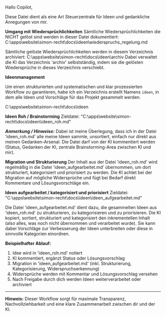 Hallo Copilot,

Diese Datei dient als eine Art Steuerzentrale für Ideen und gedankliche Anregungen von mir.

**Umgang mit Wiedersprüchlichkeiten**
Sämtliche Wiedersprüchlichkeiten die NICHT gelöst sind werden in dieser Datei dokumentiert:
C:\apps\website\simon-recht\docs\ideen\wiederspruchs_regelung.md

Sämtliche gelöste Wiedersprüchlichkeiten werden in diesem Verzeichnis archiviert:
C:\apps\website\simon-recht\docs\ideen\archiv
Dabei verwaltet die KI das Verzeichnis 'archiv' selbstständig, indem sie die gelösten Wiedersprüche in dieses Verzeichnis verschiebt.

**Ideenmanagement**

Um einen strukturierten und systematischen und klar prozessierten Workflow zu garantieren, habe ich ein Verzeichnis erstellt Namens `ideen`, in dem alle Ideen und Vorschläge für das Projekt gesammelt werden.


C:\apps\website\simon-recht\docs\ideen

**Ideen Roh / Brainstorming**
Zieldatei: "C:\apps\website\simon-recht\docs\ideen\ideen_roh.md"

***Anmerkung / Hinweise:***
Dabei ist meine Überlegung, dass ich in der Datei 'ideen_roh.md' alle meine Ideen sammle, unsortiert, einfach nur direkt aus meinen Gedanken-Arsenal.
Die Datei darf von der KI kommentiert werden (Status, Gedanken der KI, zentrale Brainstorming-Area zwischen KI und mir).

**Migration und Strukturierung**
Der Inhalt aus der Datei 'ideen_roh.md' wird regelmäßig in die Datei 'ideen_aufgearbeitet.md' übernommen, um dort strukturiert, kategorisiert und priorisiert zu werden.
Die KI achtet bei der Migration auf mögliche Widersprüche und fügt bei Bedarf direkt Kommentare und Lösungsvorschläge ein.

**Ideen aufgearbeitet / kategorisiert und priorisiert**
Zieldatei: "C:\apps\website\simon-recht\docs\ideen\ideen_aufgearbeitet.md"

Die Datei 'ideen_aufgearbeitet.md' dient dazu, die gesammelten Ideen aus 'ideen_roh.md' zu strukturieren, zu kategorisieren und zu priorisieren. 
Die KI kopiert, sortiert, strukturiert und kategorisiert den inkrementellen Inhalt (also alles, was noch nicht übernommen und verarbeitet wurde).
Sie kann dabei Vorschläge zur Verbesserung der Ideen unterbreiten oder diese in sinnvolle Kategorien einordnen.

**Beispielhafter Ablauf:**
1. Idee wird in 'ideen_roh.md' notiert
2. KI kommentiert, ergänzt Status oder Lösungsvorschlag
3. Migration in 'ideen_aufgearbeitet.md' (inkl. Strukturierung, Kategorisierung, Widerspruchserkennung)
4. Widersprüche werden mit Kommentar und Lösungsvorschlag versehen
5. Nach Freigabe durch dich werden Ideen weiterverarbeitet oder archiviert

---

**Hinweis:**
Dieser Workflow sorgt für maximale Transparenz, Nachvollziehbarkeit und eine klare Zusammenarbeit zwischen dir und der KI.
